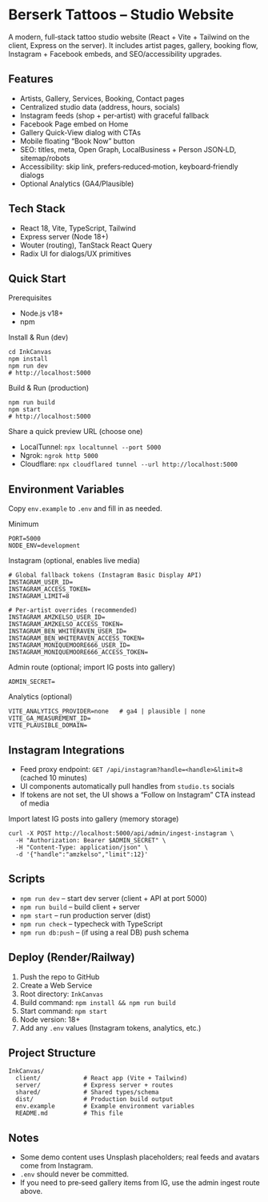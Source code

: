 # Berserk Tattoos – Studio Website

A modern, full‑stack tattoo studio website (React + Vite + Tailwind on the client, Express on the server). It includes artist pages, gallery, booking flow, Instagram + Facebook embeds, and SEO/accessibility upgrades.

## Features

- Artists, Gallery, Services, Booking, Contact pages
- Centralized studio data (address, hours, socials)
- Instagram feeds (shop + per‑artist) with graceful fallback
- Facebook Page embed on Home
- Gallery Quick‑View dialog with CTAs
- Mobile floating “Book Now” button
- SEO: titles, meta, Open Graph, LocalBusiness + Person JSON‑LD, sitemap/robots
- Accessibility: skip link, prefers‑reduced‑motion, keyboard‑friendly dialogs
- Optional Analytics (GA4/Plausible)

## Tech Stack

- React 18, Vite, TypeScript, Tailwind
- Express server (Node 18+)
- Wouter (routing), TanStack React Query
- Radix UI for dialogs/UX primitives

## Quick Start

Prerequisites
- Node.js v18+
- npm

Install & Run (dev)
```
cd InkCanvas
npm install
npm run dev
# http://localhost:5000
```

Build & Run (production)
```
npm run build
npm start
# http://localhost:5000
```

Share a quick preview URL (choose one)
- LocalTunnel: `npx localtunnel --port 5000`
- Ngrok: `ngrok http 5000`
- Cloudflare: `npx cloudflared tunnel --url http://localhost:5000`

## Environment Variables

Copy `env.example` to `.env` and fill in as needed.

Minimum
```
PORT=5000
NODE_ENV=development
```

Instagram (optional, enables live media)
```
# Global fallback tokens (Instagram Basic Display API)
INSTAGRAM_USER_ID=
INSTAGRAM_ACCESS_TOKEN=
INSTAGRAM_LIMIT=8

# Per‑artist overrides (recommended)
INSTAGRAM_AMZKELSO_USER_ID=
INSTAGRAM_AMZKELSO_ACCESS_TOKEN=
INSTAGRAM_BEN_WHITERAVEN_USER_ID=
INSTAGRAM_BEN_WHITERAVEN_ACCESS_TOKEN=
INSTAGRAM_MONIQUEMOORE666_USER_ID=
INSTAGRAM_MONIQUEMOORE666_ACCESS_TOKEN=
```

Admin route (optional; import IG posts into gallery)
```
ADMIN_SECRET=
```

Analytics (optional)
```
VITE_ANALYTICS_PROVIDER=none   # ga4 | plausible | none
VITE_GA_MEASUREMENT_ID=
VITE_PLAUSIBLE_DOMAIN=
```

## Instagram Integrations

- Feed proxy endpoint: `GET /api/instagram?handle=<handle>&limit=8` (cached 10 minutes)
- UI components automatically pull handles from `studio.ts` socials
- If tokens are not set, the UI shows a “Follow on Instagram” CTA instead of media

Import latest IG posts into gallery (memory storage)
```
curl -X POST http://localhost:5000/api/admin/ingest-instagram \
  -H "Authorization: Bearer $ADMIN_SECRET" \
  -H "Content-Type: application/json" \
  -d '{"handle":"amzkelso","limit":12}'
```

## Scripts

- `npm run dev` – start dev server (client + API at port 5000)
- `npm run build` – build client + server
- `npm start` – run production server (dist)
- `npm run check` – typecheck with TypeScript
- `npm run db:push` – (if using a real DB) push schema

## Deploy (Render/Railway)

1. Push the repo to GitHub
2. Create a Web Service
3. Root directory: `InkCanvas`
4. Build command: `npm install && npm run build`
5. Start command: `npm start`
6. Node version: 18+
7. Add any `.env` values (Instagram tokens, analytics, etc.)

## Project Structure

```
InkCanvas/
  client/            # React app (Vite + Tailwind)
  server/            # Express server + routes
  shared/            # Shared types/schema
  dist/              # Production build output
  env.example        # Example environment variables
  README.md          # This file
```

## Notes

- Some demo content uses Unsplash placeholders; real feeds and avatars come from Instagram.
- `.env` should never be committed.
- If you need to pre‑seed gallery items from IG, use the admin ingest route above.

